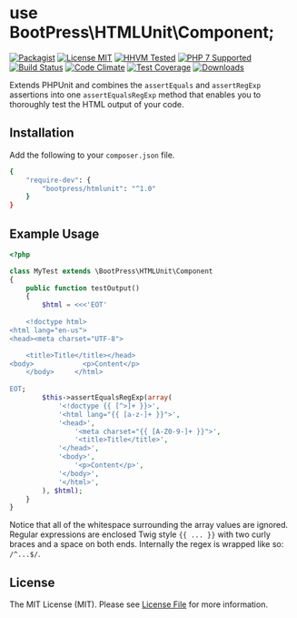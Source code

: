 # use BootPress\HTMLUnit\Component;

[![Packagist](https://img.shields.io/packagist/v/bootpress/htmlunit.svg?style=flat-square)](https://packagist.org/packages/bootpress/htmlunit)
[![License MIT](https://img.shields.io/badge/License-MIT-blue.svg?style=flat-square)](LICENSE.md)
[![HHVM Tested](https://img.shields.io/badge/HHVM-Tested-blue.svg?style=flat-square)](https://travis-ci.org/Kylob/HTMLUnit)
[![PHP 7 Supported](https://img.shields.io/badge/PHP%207-Supported-blue.svg?style=flat-square)](https://travis-ci.org/Kylob/HTMLUnit)
[![Build Status](https://img.shields.io/travis/Kylob/HTMLUnit/master.svg?style=flat-square)](https://travis-ci.org/Kylob/HTMLUnit)
[![Code Climate](https://img.shields.io/codeclimate/github/Kylob/HTMLUnit.svg?style=flat-square)](https://codeclimate.com/github/Kylob/HTMLUnit)
[![Test Coverage](https://img.shields.io/codeclimate/coverage/github/Kylob/HTMLUnit.svg?style=flat-square)](https://codeclimate.com/github/Kylob/HTMLUnit/coverage)
[![Downloads](https://img.shields.io/packagist/dt/bootpress/htmlunit.svg?style=flat-square&maxAge=3600)](https://packagist.org/packages/bootpress/htmlunit)

Extends PHPUnit and combines the ``assertEquals`` and ``assertRegExp`` assertions into one ``assertEqualsRegExp`` method that enables you to thoroughly test the HTML output of your code.

## Installation

Add the following to your ``composer.json`` file.

``` bash
{
    "require-dev": {
        "bootpress/htmlunit": "^1.0"
    }
}
```

## Example Usage

``` php
<?php

class MyTest extends \BootPress\HTMLUnit\Component
{
    public function testOutput()
    {
        $html = <<<'EOT'
        
	<!doctype html>
<html lang="en-us">
<head><meta charset="UTF-8">

    <title>Title</title></head>
<body>            <p>Content</p>
    </body>     </html>
    
EOT;
        $this->assertEqualsRegExp(array(
            '<!doctype {{ [^>]+ }}>',
            '<html lang="{{ [a-z-]+ }}">',
            '<head>',
                '<meta charset="{{ [A-Z0-9-]+ }}">',
                '<title>Title</title>',
            '</head>',
            '<body>',
                '<p>Content</p>',
            '</body>',
            '</html>',
        ), $html);
    }
}
```

Notice that all of the whitespace surrounding the array values are ignored.  Regular expressions are enclosed Twig style ``{{ ... }}`` with two curly braces and a space on both ends.  Internally the regex is wrapped like so: ``/^...$/``.

## License

The MIT License (MIT). Please see [License File](LICENSE.md) for more information.
